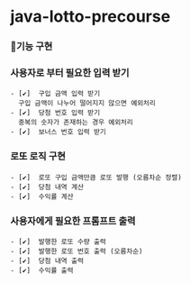 # java-lotto-precourse

### 🚀기능 구현

### 사용자로 부터 필요한 입력 받기
    - [✔️]  구입 금액 입력 받기   
      구입 금액이 나누어 떨어지지 않으면 예외처리   
    - [✔️]  당첨 번호 입력 받기   
      중복의 숫자가 존재하는 경우 예외처리   
    - [✔️]  보너스 번호 입력 받기
### 로또 로직 구현
    - [✔️]  로또 구입 금액만큼 로또 발행 (오름차순 정렬)
    - [✔️]  당첨 내역 계산
    - [✔️]  수익률 계산
### 사용자에게 필요한 프롬프트 출력
    - [✔️]  발행한 로또 수량 출력
    - [✔️]  발행한 로또 번호 출력 (오름차순)
    - [✔️]  당첨 내역 출력
    - [✔️]  수익률 출력